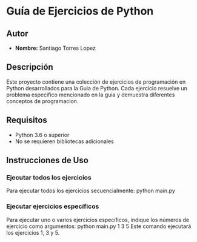 # Guía de Ejercicios de Python

## Autor
- **Nombre:** Santiago Torres Lopez

## Descripción
Este proyecto contiene una colección de ejercicios de programación en Python desarrollados para la Guia de Python. Cada ejercicio resuelve un problema especifico mencionado en la guia y demuestra diferentes conceptos de programacion.

## Requisitos
- Python 3.6 o superior
- No se requieren bibliotecas adicionales

## Instrucciones de Uso

### Ejecutar todos los ejercicios
Para ejecutar todos los ejercicios secuencialmente:
python main.py

### Ejecutar ejercicios específicos
Para ejecutar uno o varios ejercicios específicos, indique los números de ejercicio como argumentos:
python main.py 1 3 5
Este comando ejecutará los ejercicios 1, 3 y 5.



